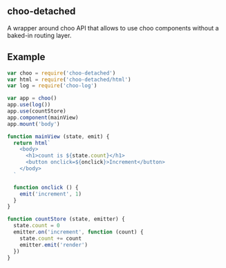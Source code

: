 ## choo-detached
A wrapper around choo API that allows to use choo components without a baked-in routing layer. 

## Example

```javascript
var choo = require('choo-detached')
var html = require('choo-detached/html')
var log = require('choo-log')

var app = choo()
app.use(log())
app.use(countStore)
app.component(mainView)
app.mount('body')

function mainView (state, emit) {
  return html`
    <body>
      <h1>count is ${state.count}</h1>
      <button onclick=${onclick}>Increment</button>
    </body>
  `

  function onclick () {
    emit('increment', 1)
  }
}

function countStore (state, emitter) {
  state.count = 0
  emitter.on('increment', function (count) {
    state.count += count
    emitter.emit('render')
  })
}
```
